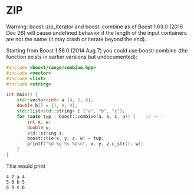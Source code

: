 # ZIP

Warning: boost::zip_iterator and boost::combine as of Boost 1.63.0 (2016 Dec 26) will cause undefined behavior if the
length of the input containers are not the same (it may crash or iterate beyond the end).

Starting from Boost 1.56.0 (2014 Aug 7) you could use boost::combine (the function exists in earlier versions but
undocumented):

```c++
#include <boost/range/combine.hpp>
#include <vector>
#include <list>
#include <string>

int main() {
    std::vector<int> a {4, 5, 6};
    double b[] = {7, 8, 9};
    std::list<std::string> c {"a", "b", "c"};
    for (auto tup : boost::combine(a, b, c, a)) {    // <---
        int x, w;
        double y;
        std::string z;
        boost::tie(x, y, z, w) = tup;
        printf("%d %g %s %d\n", x, y, z.c_str(), w);
    }
}
```

This would print

```
4 7 a 4
5 8 b 5
6 9 c 6
```
